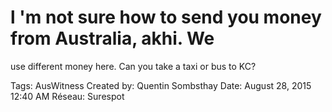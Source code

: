 # l 'm not sure how to send you money from Australia, akhi. We
use different money here. Can you take a taxi or bus to KC?

Tags: AusWitness
Created by: Quentin Sombsthay
Date: August 28, 2015 12:40 AM
Réseau: Surespot